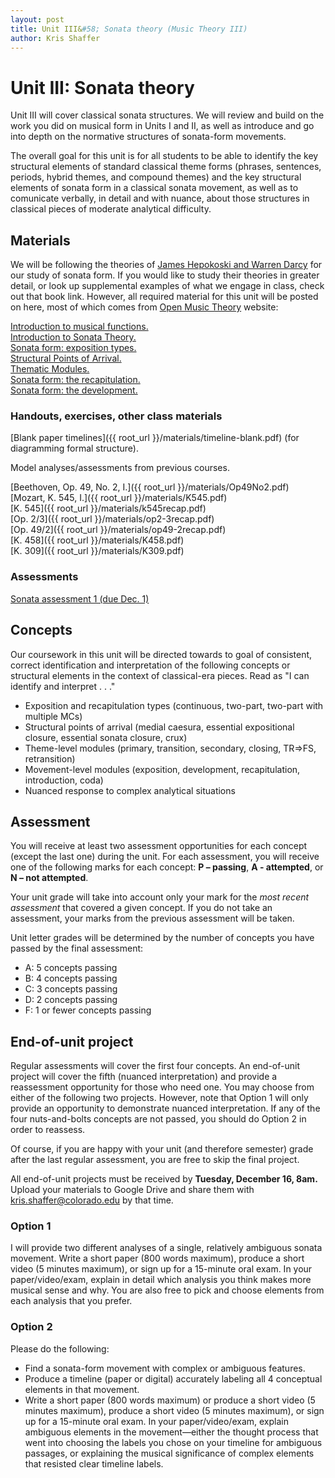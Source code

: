 ```yaml
---
layout: post
title: Unit III&#58; Sonata theory (Music Theory III)
author: Kris Shaffer
---
```


# Unit III: Sonata theory #

Unit III will cover classical sonata structures. We will review and build on the work you did on musical form in Units I and II, as well as introduce and go into depth on the normative structures of sonata-form movements.

The overall goal for this unit is for all students to be able to identify the key structural elements of standard classical theme forms (phrases, sentences, periods, hybrid themes, and compound themes) and the key structural elements of sonata form in a classical sonata movement, as well as to comunicate verbally, in detail and with nuance, about those structures in classical pieces of moderate analytical difficulty.

## Materials ##

We will be following the theories of [James Hepokoski and Warren Darcy](https://openlibrary.org/works/OL4294182W/Elements_of_sonata_theory) for our study of sonata form. If you would like to study their theories in greater detail, or look up supplemental examples of what we engage in class, check out that book link. However, all required material for this unit will be posted on here, most of which comes from [Open Music Theory](http://openmusictheory.com) website:

[Introduction to musical functions.](http://openmusictheory.com/functions.html)    
[Introduction to Sonata Theory.](http://openmusictheory.com/SonataTheory-intro.html)  
[Sonata form: exposition types.](http://openmusictheory.com/SonataTheory-exposition.html)  
[Structural Points of Arrival.](http://openmusictheory.com/sonataStructuralPointsOfArrival.html)  
[Thematic Modules.](http://openmusictheory.com/sonataThematicModules.html)  
[Sonata form: the recapitulation.](http://openmusictheory.com/sonataRecap.html)  
[Sonata form: the development.](http://openmusictheory.com/sonataDevelopment.html)  


### Handouts, exercises, other class materials ###

[Blank paper timelines]({{ root_url }}/materials/timeline-blank.pdf) (for diagramming formal structure).  

Model analyses/assessments from previous courses.

[Beethoven, Op. 49, No. 2, I.]({{ root_url }}/materials/Op49No2.pdf)  
[Mozart, K. 545, I.]({{ root_url }}/materials/K545.pdf)  
[K. 545]({{ root_url }}/materials/k545recap.pdf)  
[Op. 2/3]({{ root_url }}/materials/op2-3recap.pdf)  
[Op. 49/2]({{ root_url }}/materials/op49-2recap.pdf)  
[K. 458]({{ root_url }}/materials/K458.pdf)  
[K. 309]({{ root_url }}/materials/K309.pdf)

### Assessments ###

[Sonata assessment 1 (due Dec. 1)](mt3-sonataAssess1.html)  

## Concepts ##

Our coursework in this unit will be directed towards to goal of consistent, correct identification and interpretation of the following concepts or structural elements in the context of classical-era pieces. Read as "I can identify and interpret . . ."

- Exposition and recapitulation types (continuous, two-part, two-part with multiple MCs)  
- Structural points of arrival (medial caesura, essential expositional closure, essential sonata closure, crux)  
- Theme-level modules (primary, transition, secondary, closing, TR=>FS, retransition)  
- Movement-level modules (exposition, development, recapitulation, introduction, coda)  
- Nuanced response to complex analytical situations

## Assessment ##

You will receive at least two assessment opportunities for each concept (except the last one) during the unit. For each assessment, you will receive one of the following marks for each concept: **P – passing**, **A - attempted**, or **N – not attempted**. 

Your unit grade will take into account only your mark for the *most recent assessment* that covered a given concept. If you do not take an assessment, your marks from the previous assessment will be taken.

Unit letter grades will be determined by the number of concepts you have passed by the final assessment:

- A: 5 concepts passing  
- B: 4 concepts passing  
- C: 3 concepts passing  
- D: 2 concepts passing  
- F: 1 or fewer concepts passing

## End-of-unit project ##

Regular assessments will cover the first four concepts. An end-of-unit project will cover the fifth (nuanced interpretation) and provide a reassessment opportunity for those who need one. You may choose from either of the following two projects. However, note that Option 1 will only provide an opportunity to demonstrate nuanced interpretation. If any of the four nuts-and-bolts concepts are not passed, you should do Option 2 in order to reassess.

Of course, if you are happy with your unit (and therefore semester) grade after the last regular assessment, you are free to skip the final project.

All end-of-unit projects must be received by **Tuesday, December 16, 8am.** Upload your materials to Google Drive and share them with kris.shaffer@colorado.edu by that time.

### Option 1

I will provide two different analyses of a single, relatively ambiguous sonata movement. Write a short paper (800 words maximum), produce a short video (5 minutes maximum), or sign up for a 15-minute oral exam. In your paper/video/exam, explain in detail which analysis you think makes more musical sense and why. You are also free to pick and choose elements from each analysis that you prefer.

### Option 2

Please do the following: 

- Find a sonata-form movement with complex or ambiguous features.  
- Produce a timeline (paper or digital) accurately labeling all 4 conceptual elements in that movement.  
- Write a short paper (800 words maximum) or produce a short video (5 minutes maximum), produce a short video (5 minutes maximum), or sign up for a 15-minute oral exam. In your paper/video/exam, explain ambiguous elements in the movement—either the thought process that went into choosing the labels you chose on your timeline for ambiguous passages, or explaining the musical significance of complex elements that resisted clear timeline labels.